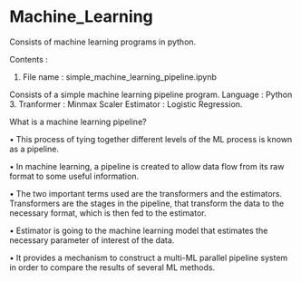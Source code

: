 # Machine_Learning
Consists of machine learning programs in python.

Contents : 
1. File name : simple_machine_learning_pipeline.ipynb

Consists of a simple machine learning pipeline program. 
Language : Python 3.
Tranformer : Minmax Scaler
Estimator : Logistic Regression.

What is a machine learning pipeline?


•	This process of tying together different levels of the ML process is known as a pipeline. 

•	In machine learning, a pipeline is created to allow data flow from its raw format to some useful information.

•	The two important terms used are the transformers and the estimators. Transformers are the stages in the pipeline, that transform the data to the necessary format, which is then fed to the estimator.

•	Estimator is going to the machine learning model that estimates the necessary parameter of interest of the data.

•	It provides a mechanism to construct a multi-ML parallel pipeline system in order to compare the results of several ML
methods.
